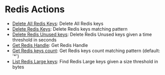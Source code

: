 
# Redis Actions
* [Delete All Redis Keys](/Redis/legos/redis_delete_all_keys/README.md): Delete All Redis keys
* [Delete Redis Keys](/Redis/legos/redis_delete_keys/README.md): Delete Redis keys matching pattern
* [Delete Redis Unused keys](/Redis/legos/redis_delete_stale_keys/README.md): Delete Redis Unused keys given a time threshold in seconds
* [Get Redis Handle](/Redis/legos/redis_get_handle/README.md): Get Redis Handle
* [Get Redis keys count](/Redis/legos/redis_get_keys_count/README.md): Get Redis keys count matching pattern (default: '*')
* [ List Redis Large keys](/Redis/legos/redis_list_large_keys/README.md): Find Redis Large keys given a size threshold in bytes
